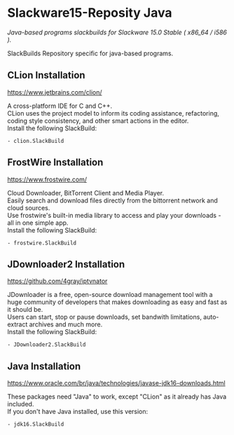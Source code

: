 # Slackware15-Reposity Java
*Java-based programs slackbuilds for Slackware 15.0 Stable ( x86_64 / i586 ).*

SlackBuilds Repository specific for java-based programs.

## CLion Installation

https://www.jetbrains.com/clion/

A cross-platform IDE for C and C++.<br/>
CLion uses the project model to inform its coding assistance, refactoring, coding style consistency, and other smart actions in the editor.<br/>
Install the following SlackBuild:
```
- clion.SlackBuild
```

## FrostWire Installation

https://www.frostwire.com/

Cloud Downloader, BitTorrent Client and Media Player.<br/>
Easily search and download files directly from the bittorrent network and cloud sources.<br/>
Use frostwire's built-in media library to access and play your downloads - all in one simple app.<br/>
Install the following SlackBuild:
```
- frostwire.SlackBuild
```

## JDownloader2 Installation

https://github.com/4gray/iptvnator

JDownloader is a free, open-source download management tool with a huge community of developers that makes downloading as easy and fast as it should be.<br/>
Users can start, stop or pause downloads, set bandwith limitations, auto-extract archives and much more. <br/>
Install the following SlackBuild:
```
- JDownloader2.SlackBuild
```

## Java Installation

https://www.oracle.com/br/java/technologies/javase-jdk16-downloads.html

These packages need "Java" to work, except "CLion" as it already has Java included.<br/>
If you don't have Java installed, use this version:
```
- jdk16.SlackBuild
```
